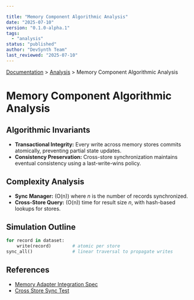 ```yaml
---

title: "Memory Component Algorithmic Analysis"
date: "2025-07-10"
version: "0.1.0-alpha.1"
tags:
  - "analysis"
status: "published"
author: "DevSynth Team"
last_reviewed: "2025-07-10"
---
```

<div class="breadcrumbs">
<a href="../index.md">Documentation</a> &gt; <a href="index.md">Analysis</a> &gt; Memory Component Algorithmic Analysis
</div>

# Memory Component Algorithmic Analysis

## Algorithmic Invariants
- **Transactional Integrity:** Every write across memory stores commits atomically, preventing partial state updates.
- **Consistency Preservation:** Cross-store synchronization maintains eventual consistency using a last-write-wins policy.

## Complexity Analysis
- **Sync Manager:** \(O(n)\) where *n* is the number of records synchronized.
- **Cross-Store Query:** \(O(n)\) time for result size *n*, with hash-based lookups for stores.

## Simulation Outline

```python
for record in dataset:
    write(record)        # atomic per store
sync_all()               # linear traversal to propagate writes
```

## References
- [Memory Adapter Integration Spec](../specifications/memory-adapter-integration.md)
- [Cross Store Sync Test](../../tests/integration/memory/test_cross_store_sync.py)
